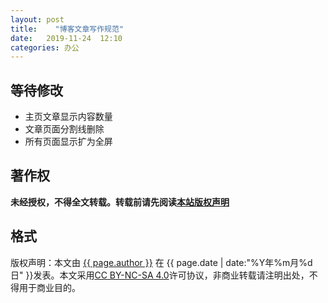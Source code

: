 ```yaml
---
layout: post
title:    "博客文章写作规范"
date:   2019-11-24  12:10 
categories: 办公
---
```


## 等待修改

 - 主页文章显示内容数量
 - 文章页面分割线删除
 - 所有页面显示扩为全屏

## 著作权

**未经授权，不得全文转载。转载前请先阅读[本站版权声明](https://lonlypan.com/archivers/版权声明)**

## 格式

版权声明：本文由 <a href="{{ site.url }}">{{ page.author }}</a> 在 {{ page.date | date:"%Y年%m月%d日" }}发表。本文采用<a href="https://creativecommons.org/licenses/by-nc-sa/4.0/deed.zh" target="_blank">CC BY-NC-SA 4.0</a>许可协议，非商业转载请注明出处，不得用于商业目的。


